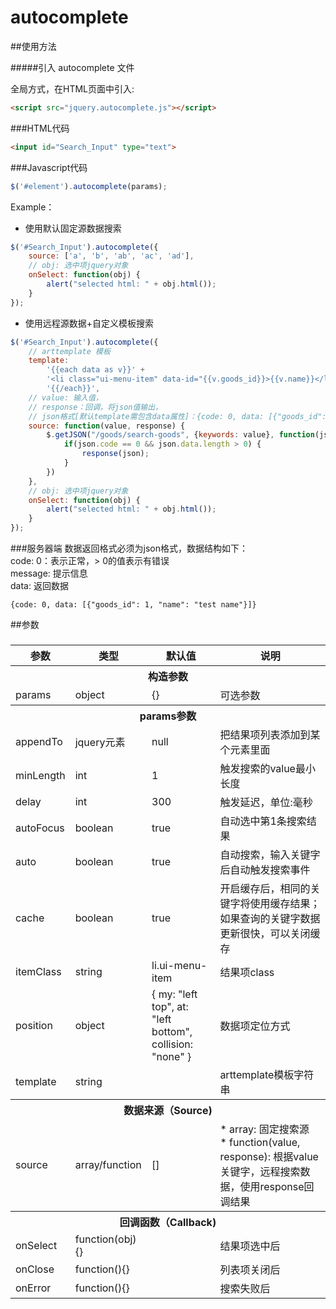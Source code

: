 # autocomplete

##使用方法

#####引入 autocomplete 文件

全局方式，在HTML页面中引入:
```html
<script src="jquery.autocomplete.js"></script>
```

###HTML代码
```html
<input id="Search_Input" type="text">
```

###Javascript代码
```js
$('#element').autocomplete(params);
```

Example：
* 使用默认固定源数据搜索
```js
$('#Search_Input').autocomplete({
    source: ['a', 'b', 'ab', 'ac', 'ad'],
    // obj: 选中项jquery对象
    onSelect: function(obj) {
        alert("selected html: " + obj.html());
    }
});
```
* 使用远程源数据+自定义模板搜索
```js
$('#Search_Input').autocomplete({
    // arttemplate 模板
    template: 
        '{{each data as v}}' +
        '<li class="ui-menu-item" data-id="{{v.goods_id}}>{{v.name}}</li>' +
        '{{/each}}',
    // value: 输入值， 
    // response：回调，将json值输出，
    // json格式[默认template需包含data属性]：{code: 0, data: [{"goods_id": 1, "name": "test name"}]}
    source: function(value, response) {
        $.getJSON("/goods/search-goods", {keywords: value}, function(json) {
            if(json.code == 0 && json.data.length > 0) {
                response(json);
            }
        })
    },
    // obj: 选中项jquery对象
    onSelect: function(obj) {
        alert("selected html: " + obj.html());
    }
});
```

###服务器端
数据返回格式必须为json格式，数据结构如下：</br>
code: 0：表示正常，> 0的值表示有错误</br>
message: 提示信息</br>
data: 返回数据
```
{code: 0, data: [{"goods_id": 1, "name": "test name"}]}
```
##参数
### 
<table>
<thead>
<tr>
  <th>参数</th>
  <th>类型</th>
  <th>默认值</th>
  <th>说明</th>
</tr>
</thead>
<tbody>
<tr><th colspan="4">构造参数</th></tr>
<tr>
    <td>params</td>
    <td>object</td>
    <td>{}</td>
    <td>可选参数</td>
</tr>
<tr>
  <th colspan="4">params参数</th>
</tr>
<tr>
    <td>appendTo</td>
    <td>jquery元素</td>
    <td>null</td>
    <td>把结果项列表添加到某个元素里面</td>
</tr>
<tr>
    <td>minLength</td>
    <td>int</td>
    <td>1</td>
    <td>触发搜索的value最小长度</td>
</tr>
<tr>
    <td>delay</td>
    <td>int</td>
    <td>300</td>
    <td>触发延迟，单位:毫秒</td>
</tr>
<tr>
    <td>autoFocus</td>
    <td>boolean</td>
    <td>true</td>
    <td>自动选中第1条搜索结果</td>
</tr>
<tr>
    <td>auto</td>
    <td>boolean</td>
    <td>true</td>
    <td>自动搜索，输入关键字后自动触发搜索事件</td>
</tr>
<tr>
    <td>cache</td>
    <td>boolean</td>
    <td>true</td>
    <td>开启缓存后，相同的关键字将使用缓存结果；如果查询的关键字数据更新很快，可以关闭缓存</td>
</tr>
<tr>
    <td>itemClass</td>
    <td>string</td>
    <td>li.ui-menu-item</td>
    <td>结果项class</td>
</tr>
<tr>
    <td>position</td>
    <td>object</td>
    <td>
    {
        my: "left top",
        at: "left bottom",
        collision: "none"
    }
    </td>
    <td>数据项定位方式</td>
</tr>
<tr>
    <td>template</td>
    <td>string</td>
    <td></td>
    <td>arttemplate模板字符串</td>
</tr>
<tr>
  <th colspan="4">数据来源（Source)</th>
</tr>
<tr>
    <td>source</td>
    <td>array/function</td>
    <td>[]</td>
    <td>
    * array: 固定搜索源<br/>
    * function(value, response): 根据value关键字，远程搜索数据，使用response回调结果
    </td>
</tr>
<tr>
  <th colspan="4">回调函数（Callback)</th>
</tr>

<tr>
    <td>onSelect</td>
    <td>function(obj){}</td>
    <td></td>
    <td>结果项选中后</td>
</tr>
<tr>
    <td>onClose</td>
    <td>function(){}</td>
    <td></td>
    <td>列表项关闭后</td>
</tr>
<tr>
    <td>onError</td>
    <td>function(){}</td>
    <td></td>
    <td>搜索失败后</td>
</tr>

</tbody>
</table>
